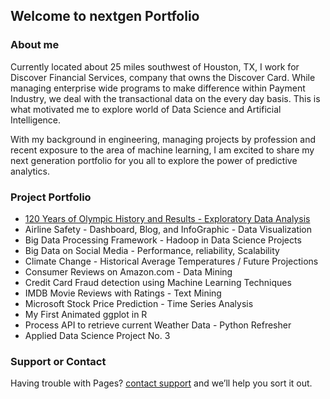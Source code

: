 ## Welcome to nextgen Portfolio

### About me

Currently located about 25 miles southwest of Houston, TX, I work for Discover Financial Services, company that owns the Discover Card. While managing enterprise wide programs to make difference within Payment Industry, we deal with the transactional data on the every day basis. This is what motivated me to explore world of Data Science and Artificial Intelligence.

With my background in engineering, managing projects by profession and recent exposure to the area of machine learning, I am excited to share my next generation portfolio for you all to explore the power of predictive analytics.

### Project Portfolio

- [120 Years of Olympic History and Results - Exploratory Data Analysis](https://github.com/mkalka1/nextgen-portfolio)
- Airline Safety - Dashboard, Blog, and InfoGraphic - Data Visualization
- Big Data Processing Framework - Hadoop in Data Science Projects
- Big Data on Social Media - Performance, reliability, Scalability
- Climate Change - Historical Average Temperatures / Future Projections
- Consumer Reviews on Amazon.com - Data Mining
- Credit Card Fraud detection using Machine Learning Techniques
- IMDB Movie Reviews with Ratings - Text Mining
- Microsoft Stock Price Prediction - Time Series Analysis
- My First Animated ggplot in R
- Process API to retrieve current Weather Data - Python Refresher
- Applied Data Science Project No. 3

### Support or Contact

Having trouble with Pages? [contact support](mailto:mkalkar@gmail.com) and we’ll help you sort it out.
